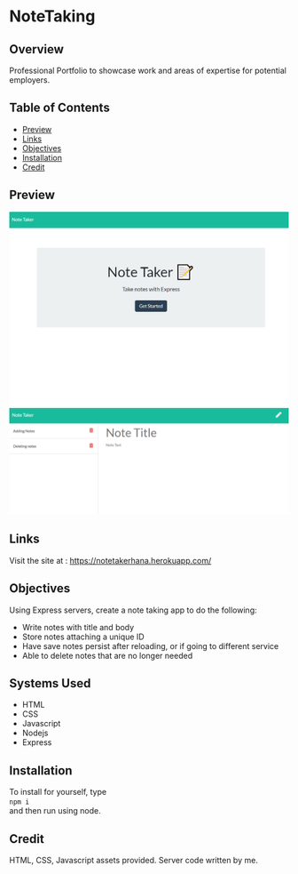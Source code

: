 # NoteTaking

## Overview
Professional Portfolio to showcase work and areas of expertise for potential employers. 

## Table of Contents
* [Preview](#Preview)
* [Links](#Links)
* [Objectives](#Objectives)
* [Installation](#Installation)
* [Credit](#Credit)

## Preview

![Preview Image](https://github.com/IamAlphena/NoteTaking/blob/main/images/notetaker.PNG?raw=true)
![Preview Image](https://github.com/IamAlphena/NoteTaking/blob/main/images/notetakernotes.PNG?raw=true) 

## Links
Visit the site at : https://notetakerhana.herokuapp.com/

## Objectives
Using Express servers, create a note taking app to do the following:

* Write notes with title and body
* Store notes attaching a unique ID 
* Have save notes persist after reloading, or if going to different service
* Able to delete notes that are no longer needed

## Systems Used
* HTML  
* CSS
* Javascript
* Nodejs
* Express

## Installation
To install for yourself, type   
    `npm i`   
and then run using node. 

## Credit 
HTML, CSS, Javascript assets provided.
Server code written by me.   
